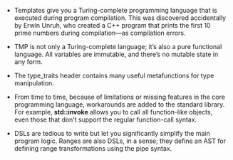 - Templates give you a Turing-complete programming language that is executed during program compilation. This was discovered accidentally by Erwin Unruh, who created a C++ program that prints the first 10 prime numbers during compilation—as compilation errors.

- TMP is not only a Turing-complete language; it’s also a pure functional language. All variables are immutable, and there’s no mutable state in any form.

- The type_traits header contains many useful metafunctions for type manipulation.

- From time to time, because of limitations or missing features in the core programming language, workarounds are added to the standard library. For example, **std::invoke** allows you to call all function-like objects, even those that don’t support the regular function-call syntax.

- DSLs are tedious to write but let you significantly simplify the main program logic. Ranges are also DSLs, in a sense; they define an AST for defining range transformations using the pipe syntax.
